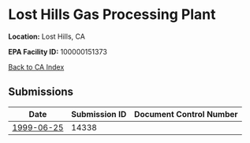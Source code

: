 # Lost Hills Gas Processing Plant

**Location:** Lost Hills, CA

**EPA Facility ID:** 100000151373

[Back to CA Index](../../index.md)

## Submissions

| Date | Submission ID | Document Control Number |
|------|--------------|-------------------------|
| [1999-06-25](submissions/14338.md) | 14338 |  |
